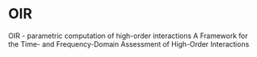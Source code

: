 # OIR
OIR - parametric computation of high-order interactions A Framework for the Time- and Frequency-Domain Assessment of High-Order Interactions 
